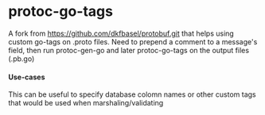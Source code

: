 # protoc-go-tags

A fork from https://github.com/dkfbasel/protobuf.git that helps using custom go-tags on .proto files.
Need to prepend a comment to a message's field, then run protoc-gen-go and later protoc-go-tags on the output files (.pb.go)


#### Use-cases
This can be useful to specify database colomn names or other custom tags that would be used when marshaling/validating
